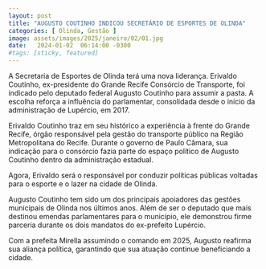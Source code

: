 ```yaml
---
layout: post
title: "AUGUSTO COUTINHO INDICOU SECRETÁRIO DE ESPORTES DE OLINDA"
categories: [ Olinda, Gestão ]
image: assets/images/2025/janeiro/02/01.jpg
date:   2024-01-02  06:14:00 -0300
#tags: [sticky, featured]
---
```

A Secretaria de Esportes de Olinda terá uma nova liderança. Erivaldo Coutinho, ex-presidente do Grande Recife Consórcio de Transporte, foi indicado pelo deputado federal Augusto Coutinho para assumir a pasta. A escolha reforça a influência do parlamentar, consolidada desde o início da administração de Lupércio, em 2017.

Erivaldo Coutinho traz em seu histórico a experiência à frente do Grande Recife, órgão responsável pela gestão do transporte público na Região Metropolitana do Recife. Durante o governo de Paulo Câmara, sua indicação para o consórcio fazia parte do espaço político de Augusto Coutinho dentro da administração estadual.

Agora, Erivaldo será o responsável por conduzir políticas públicas voltadas para o esporte e o lazer na cidade de Olinda.

Augusto Coutinho tem sido um dos principais apoiadores das gestões municipais de Olinda nos últimos anos. Além de ser o deputado que mais destinou emendas parlamentares para o município, ele demonstrou firme parceria durante os dois mandatos do ex-prefeito Lupércio.

Com a prefeita Mirella assumindo o comando em 2025, Augusto reafirma sua aliança política, garantindo que sua atuação continue beneficiando a cidade.